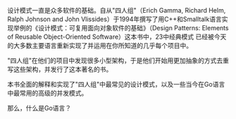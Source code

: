 设计模式一直是众多软件的基础。自从"四人组"（Erich Gamma, Richard Helm, Ralph Johnson and John Vlissides）于1994年撰写了用C++和Smalltalk语言实现举例的《设计模式：可复用面向对象软件的基础》（Design Patterns: Elements of Reusable Object-Oriented Software）这本书中，23中经典模式
已经被今天的大多数主要语言重新实现了并运用在你所知道的几乎每个项目中。

"四人组"在他们的项目中发现很多小型架构，于是他们开始用更加抽象的方式去重写这些架构，并发行了这本著名的书。

本书全面的解释和实现了"四人组"中最常见的设计模式，以及一些当今在Go语言中最常用的高级的并发模式。

那么，什么是Go语言？
